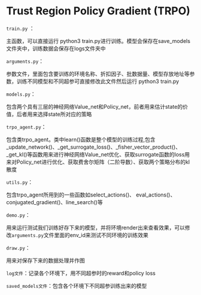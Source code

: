 # Trust Region Policy Gradient (TRPO)
```train.py``` ：

主函数，可以直接运行 python3 train.py进行训练。模型会保存在save_models文件夹中，训练数据会保存在logs文件夹中

```arguments.py```：

参数文件，里面包含要训练的环境名称、折扣因子、批数据量、模型存放地址等参数，训练不同模型和不同超参可直接修改此文件然后运行 python3 train.py

```models.py```：

包含两个具有三层的神经网络Value_net和Policy_net，前者用来估计state的价值，后者用来选择state所对应的策略

```trpo_agent.py```：

包含类trpo_agent。类中learn()函数是整个模型的训练过程,包含_update_network()、_get_surrogate_loss()、_fisher_vector_product()、_get_kl()等函数用来进行神经网络Value_net优化、获取surrogate函数的loss用来对Policy_net进行优化、获取费舍尔矩阵（二阶导数）、获取两个策略分布的kl散度

```utils.py```：

包含trpo_agent所用到的一些函数如select_actions()、 eval_actions()、 conjugated_gradient()、line_search()等

```demo.py```：

用来运行测试我们训练好存下来的模型，并将环境render出来查看效果，可以修改```arguments.py```文件里面的env_id来测试不同环境的训练效果

```draw.py```：

用来对保存下来的数据处理并作图

```log文件```：记录各个环境下，用不同超参时的reward和policy loss

```saved_models文件```：包含各个环境下不同超参训练出来的模型

